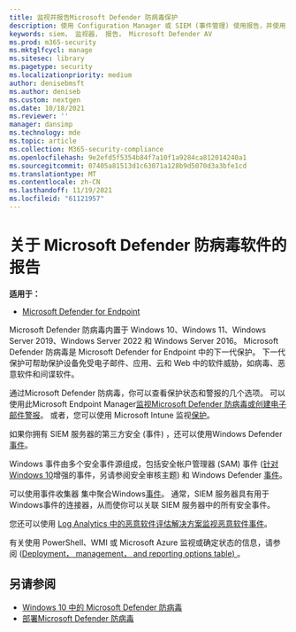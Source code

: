 ```yaml
---
title: 监视并报告Microsoft Defender 防病毒保护
description: 使用 Configuration Manager 或 SIEM (事件管理) 使用报告，并使用 PowerShell 和 WMI 监视 Microsoft Defender AV。
keywords: siem， 监视器， 报告， Microsoft Defender AV
ms.prod: m365-security
ms.mktglfcycl: manage
ms.sitesec: library
ms.pagetype: security
ms.localizationpriority: medium
author: denisebmsft
ms.author: deniseb
ms.custom: nextgen
ms.date: 10/18/2021
ms.reviewer: ''
manager: dansimp
ms.technology: mde
ms.topic: article
ms.collection: M365-security-compliance
ms.openlocfilehash: 9e2efd5f5354b84f7a10f1a9284ca812014240a1
ms.sourcegitcommit: 07405a81513d1c63071a128b9d5070d3a3bfe1cd
ms.translationtype: MT
ms.contentlocale: zh-CN
ms.lasthandoff: 11/19/2021
ms.locfileid: "61121957"
---
```

# <a name="report-on-microsoft-defender-antivirus"></a>关于 Microsoft Defender 防病毒软件的报告

**适用于：**

- [Microsoft Defender for Endpoint](/microsoft-365/security/defender-endpoint/)

Microsoft Defender 防病毒内置于 Windows 10、Windows 11、Windows Server 2019、Windows Server 2022 和 Windows Server 2016。 Microsoft Defender 防病毒是 Microsoft Defender for Endpoint 中的下一代保护。 下一代保护可帮助保护设备免受电子邮件、应用、云和 Web 中的软件威胁，如病毒、恶意软件和间谍软件。

通过Microsoft Defender 防病毒，你可以查看保护状态和警报的几个选项。 可以使用此Microsoft Endpoint Manager[监视Microsoft Defender 防病毒](/configmgr/protect/deploy-use/monitor-endpoint-protection)[或创建电子邮件警报](/configmgr/protect/deploy-use/endpoint-configure-alerts)。 或者，您可以使用 Microsoft Intune 监视[保护](/intune/introduction-intune)。

如果你拥有 SIEM 服务器的第三方安全 (事件) ，还可以使用Windows Defender[事件](/windows/win32/events/windows-events)。

Windows 事件由多个安全事件源组成，包括安全帐户管理器 (SAM) 事件 ([针对 Windows 10](/windows/whats-new/whats-new-windows-10-version-1507-and-1511)增强的事件，另请参阅安全审核主题) 和 Windows Defender [](/windows/device-security/auditing/security-auditing-overview) [事件](troubleshoot-microsoft-defender-antivirus.md)。

可以使用事件收集器 集中聚合Windows[事件](/windows/win32/wec/windows-event-collector)。 通常，SIEM 服务器具有用于Windows事件的连接器，从而使你可以关联 SIEM 服务器中的所有安全事件。

您还可以使用 [Log Analytics 中的恶意软件评估解决方案监视恶意软件事件](/azure/log-analytics/log-analytics-malware)。

有关使用 PowerShell、WMI 或 Microsoft Azure 监视或确定状态的信息，请参阅 ([Deployment， management， and reporting options table) ](deploy-manage-report-microsoft-defender-antivirus.md#ref2)。

## <a name="see-also"></a>另请参阅

- [Windows 10 中的 Microsoft Defender 防病毒](microsoft-defender-antivirus-in-windows-10.md)
- [部署Microsoft Defender 防病毒](deploy-manage-report-microsoft-defender-antivirus.md)

